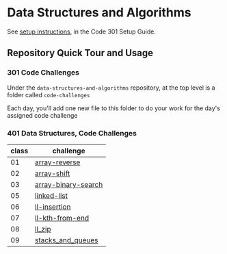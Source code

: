 # Data Structures and Algorithms

See [setup instructions](https://codefellows.github.io/setup-guide/code-301/3-code-challenges), in the Code 301 Setup Guide.

## Repository Quick Tour and Usage

### 301 Code Challenges

Under the `data-structures-and-algorithms` repository, at the top level is a folder called `code-challenges`

Each day, you'll add one new file to this folder to do your work for the day's assigned code challenge

### 401 Data Structures, Code Challenges


class | challenge
------|-----------
01    | [array-reverse](python/code_challenges/array_reverse)
02    | [array-shift](python/code_challenges/array_shift)
03    | [array-binary-search](python/code_challenges/array_binary_search)
05    | [linked-list](python/Data_Structures/linked_list)
06    | [ll-insertion](python/Data_Structures/linked_list)
07    | [ll-kth-from-end](python/Data_Structures/linked_list)
08    | [ll_zip](python/code_challenges/ll_zip)
09    | [stacks_and_queues](python/Data_Structures/stacks_and_queues)
